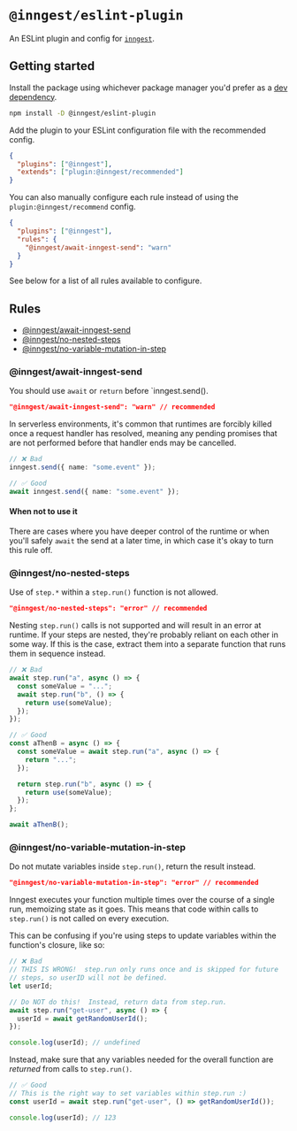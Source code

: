 # `@inngest/eslint-plugin`

An ESLint plugin and config for [`inngest`](/packages/inngest/).

## Getting started

Install the package using whichever package manager you'd prefer as a [dev dependency](https://docs.npmjs.com/cli/v10/configuring-npm/package-json#devdependencies).

```sh
npm install -D @inngest/eslint-plugin
```

Add the plugin to your ESLint configuration file with the recommended config.

```json
{
  "plugins": ["@inngest"],
  "extends": ["plugin:@inngest/recommended"]
}
```

You can also manually configure each rule instead of using the `plugin:@inngest/recommend` config.

```json
{
  "plugins": ["@inngest"],
  "rules": {
    "@inngest/await-inngest-send": "warn"
  }
}
```

See below for a list of all rules available to configure.

## Rules

- [@inngest/await-inngest-send](#inngestawait-inngest-send)
- [@inngest/no-nested-steps](#inngestno-nested-steps)
- [@inngest/no-variable-mutation-in-step](#inngestno-variable-mutation-in-step)

### @inngest/await-inngest-send

You should use `await` or `return` before `inngest.send().

```json
"@inngest/await-inngest-send": "warn" // recommended
```

In serverless environments, it's common that runtimes are forcibly killed once a request handler has resolved, meaning any pending promises that are not performed before that handler ends may be cancelled.

```ts
// ❌ Bad
inngest.send({ name: "some.event" });
```
```ts
// ✅ Good
await inngest.send({ name: "some.event" });
```

#### When not to use it

There are cases where you have deeper control of the runtime or when you'll safely `await` the send at a later time, in which case it's okay to turn this rule off.

### @inngest/no-nested-steps

Use of `step.*` within a `step.run()` function is not allowed.

```json
"@inngest/no-nested-steps": "error" // recommended
```

Nesting `step.run()` calls is not supported and will result in an error at runtime. If your steps are nested, they're probably reliant on each other in some way. If this is the case, extract them into a separate function that runs them in sequence instead.

```ts
// ❌ Bad
await step.run("a", async () => {
  const someValue = "...";
  await step.run("b", () => {
    return use(someValue);
  });
});
```
```ts
// ✅ Good
const aThenB = async () => {
  const someValue = await step.run("a", async () => {
    return "...";
  });

  return step.run("b", async () => {
    return use(someValue);
  });
};

await aThenB();
```

### @inngest/no-variable-mutation-in-step

Do not mutate variables inside `step.run()`, return the result instead.

```json
"@inngest/no-variable-mutation-in-step": "error" // recommended
```

Inngest executes your function multiple times over the course of a single run, memoizing state as it goes. This means that code within calls to `step.run()` is not called on every execution.

This can be confusing if you're using steps to update variables within the function's closure, like so:

```ts
// ❌ Bad
// THIS IS WRONG!  step.run only runs once and is skipped for future
// steps, so userID will not be defined.
let userId;

// Do NOT do this!  Instead, return data from step.run.
await step.run("get-user", async () => {
  userId = await getRandomUserId();
});

console.log(userId); // undefined
```

Instead, make sure that any variables needed for the overall function are _returned_ from calls to `step.run()`.

```ts
// ✅ Good
// This is the right way to set variables within step.run :)
const userId = await step.run("get-user", () => getRandomUserId());

console.log(userId); // 123
```
